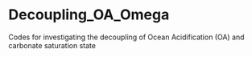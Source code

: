# Decoupling_OA_Omega
Codes for investigating the decoupling of Ocean Acidification (OA) and carbonate saturation state
